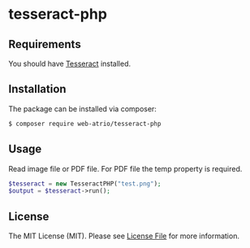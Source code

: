 # tesseract-php

## Requirements
You should have [Tesseract](https://github.com/tesseract-ocr/tesseract/wiki) installed.

## Installation

The package can be installed via composer:
``` bash
$ composer require web-atrio/tesseract-php
```

## Usage

Read image file or PDF file.
For PDF file the temp property is required.

```php
$tesseract = new TesseractPHP("test.png");
$output = $tesseract->run();
```

## License

The MIT License (MIT). Please see [License File](LICENSE.md) for more information.